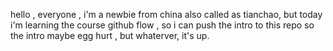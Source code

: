 hello , everyone , i'm a newbie from china also called as tianchao, 
but today i'm learning the course github flow , so i can push the intro to this repo
so the intro maybe egg hurt , but whaterver, it's up.
